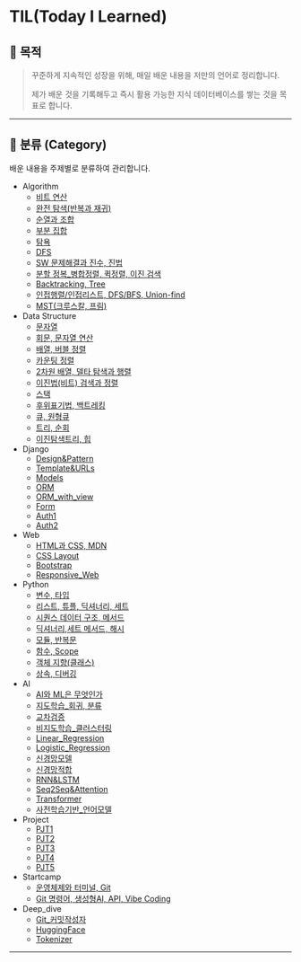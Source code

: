 # TIL(Today I Learned)

## 📌 목적

> 꾸준하게 지속적인 성장을 위해, 매일 배운 내용을 저만의 언어로 정리합니다.
> 
> 제가 배운 것을 기록해두고 즉시 활용 가능한 지식 데이터베이스를 쌓는 것을 목표로 합니다.

---

## 📂 분류 (Category)

배운 내용을 주제별로 분류하여 관리합니다.

- Algorithm
  - [비트 연산](Algorithm/Bit/2025-09-03.md)
  - [완전 탐색(반복과 재귀)](Algorithm/Bruteforce/2025-09-04.md)
  - [순열과 조합](Algorithm/Perm&Comb/2025-08-21.md)
  - [부분 집합](Algorithm/Power_Set/2025-08-24.md)
  - [탐욕](Algorithm/Greedy/2025-09-08.md)
  - [DFS](Algorithm/DFS/2025-08-13.md)
  - [SW 문제해결과 진수, 진법](Algorithm/SWproblem_solution/2025-09-02.md)
  - [분할 정복_병합정렬, 퀵정렬, 이진 검색](Algorithm/Divide&Conquer/2025-09-10.md)
  - [Backtracking, Tree](Algorithm/Backtracking/2025-09-11.md)
  - [인접행렬/인접리스트, DFS/BFS, Union-find](Algorithm/Graph/2025-09-15.md)
  - [MST(크루스칼, 프림)](Algorithm/MST_Dijkstra/2025-09-16.md)
- Data Structure
  - [문자열](Data_Structure/String_1/2025-08-08.md)
  - [회문, 문자열 연산](Data_Structure/String_2/2025-08-11.md)
  - [배열, 버블 정렬](Data_Structure/List1_1/2025-08-04.md)
  - [카운팅 정렬](Data_Structure/List1_2/2025-08-05.md)
  - [2차원 배열, 델타 탐색과 행렬](Data_Structure/List2_1/2025-08-06.md)
  - [이진법(비트) 검색과 정렬](Data_Structure/List2_2/2025-08-07.md)
  - [스택](Data_Structure/Stack1_1/2025-08-12.md)
  - [후위표기법, 백트레킹](Data_Structure/Stack2/2025-08-14.md)
  - [큐, 원형큐](Data_Structure/Queue/2025-08-20.md)
  - [트리, 순회](Data_Structure/Tree1/2025-08-22.md)
  - [이진탐색트리, 힙](Data_Structure/Tree2/2025-08-29.md)
- Django
  - [Design&Pattern](Django/Django_design&pattern/2025-09-18.md)
  - [Template&URLs](Django/Django_Template&URLs/2025-09-19.md)
  - [Models](Django/Django_Models/2025-09-23.md)
  - [ORM](Django/Django_ORM/2025-09-24.md)
  - [ORM_with_view](Django/Django_ORM_with_view/2025-09-25.md)
  - [Form](Django/Django_Form/2025-09-29.md)
  - [Auth1](Django/Django_Auth1/2025-09-30.md)
  - [Auth2](Django/Django_Auth2/2025-10-01.md)
- Web 
  - [HTML과 CSS, MDN](Web(front-end)/HTML&CSS/2025-08-25.md)
  - [CSS Layout](Web(front-end)/CSS_Layout/2025-08-26.md)
  - [Bootstrap](Web(front-end)/Bootstrap/2025-08-28.md)
  - [Responsive_Web](Web(front-end)/Responsive_Web/2025-08-28.md)
- Python
  - [변수, 타입](Python/Basic_Syntax_1/2025-07-21.md)
  - [리스트, 튜플, 딕셔너리, 세트](Python/Basic_Syntax_2/2025-07-22.md)
  - [시퀀스 데이터 구조, 메서드](Python/Data_Structure_1/2025-07-28.md)
  - [딕셔너리,세트 메서드, 해시](Python/Data_Structure_2/2025-07-29.md)
  - [모듈, 반복문](Python/Module&Control_of_Flow/2025-07-24.md)
  - [함수, Scope](Python/Functions/2025-07-23.md)
  - [객체 지향(클래스)](Python/OOP_1/2025-07-30.md)
  - [상속, 디버깅](Python/OOP_2/2025-07-31.md)
- AI 
  - [AI와 ML은 무엇인가](AI/AI와ML/2025-10-13.md)
  - [지도학습_회귀, 분류](AI/지도학습/2025-10-13.md)
  - [교차검증](AI/교차검증/2025-10-13.md)
  - [비지도학습_클러스터링](AI/비지도학습/2025-10-13.md)
  - [Linear_Regression](AI/Linear_Regression/2025-10-14.md)
  - [Logistic_Regression](AI/Logistic_Regression/2025-10-14.md)
  - [신경망모델](AI/신경망모델/2025-10-14.md)
  - [신경망적합](AI/신경망적합/2025-10-14.md)
  - [RNN&LSTM](AI/RNN&LSTM/2025-10-15.md)
  - [Seq2Seq&Attention](AI/Seq2Seq&Attention/2025-10-15.md)
  - [Transformer](AI/Transformer/2025-10-15.md)
  - [사전학습기반_언어모델](AI/사전학습기반_언어모델/2025-10-15.md)
- Project
  - [PJT1](Project/PJT1/PJT1/PJT1_README.md)
  - [PJT2](Project/PJT2/PJT2/PJT2_README.md)
  - [PJT3](Project/PJT3/PJT3/PJT3_README.md)
  - [PJT4](Project/PJT4/PJT4/README.md)
  - [PJT5](Project/PJT5/PJT5/README.md)
- Startcamp
  - [운영체제와 터미널, Git](Startcamp/2025-07-17/2025-07-17.md)
  - [Git 명령어, 생성형AI, API, Vibe Coding](Startcamp/2025-07-18/2025-07-18.md)
- Deep_dive
  - [Git_커밋작성자](Deep_dive/Git_커밋작성자/README.md)
  - [HuggingFace](Deep_dive/HuggingFace/README.md)
  - [Tokenizer](Deep_dive/Tokenizer/README.md)
---
